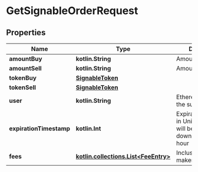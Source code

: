 
# GetSignableOrderRequest

## Properties
Name | Type | Description | Notes
------------ | ------------- | ------------- | -------------
**amountBuy** | **kotlin.String** | Amount to buy | 
**amountSell** | **kotlin.String** | Amount to sell | 
**tokenBuy** | [**SignableToken**](SignableToken.md) |  | 
**tokenSell** | [**SignableToken**](SignableToken.md) |  | 
**user** | **kotlin.String** | Ethereum address of the submitting user | 
**expirationTimestamp** | **kotlin.Int** | ExpirationTimestamp in Unix time. Note: will be rounded down to the nearest hour |  [optional]
**fees** | [**kotlin.collections.List&lt;FeeEntry&gt;**](FeeEntry.md) | Inclusion of either maker or taker fees |  [optional]



